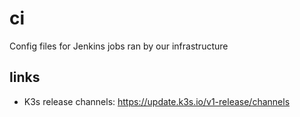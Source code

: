 # ci
Config files for Jenkins jobs ran by our infrastructure

## links

* K3s release channels: https://update.k3s.io/v1-release/channels
